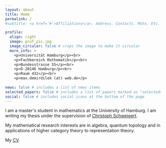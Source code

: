```yaml
---
layout: about
title: Home
permalink: /
#subtitle: <a href='#'>Affiliations</a>. Address. Contacts. Moto. Etc.

profile:
  align: right
  image: prof_pic.jpg
  image_circular: false # crops the image to make it circular
  more_info: >
    <p>Universität Hamburg</p><br>
    <p>Fachbereich Mathematik</p><br>
    <p>Bundesstrasse 55</p><br>
    <p>D-20146 Hamburg</p><br>
    <p>Raum 432</p><br>
    <p>max.demirdilek (at) web.de</p> 
               
news: false # includes a list of news items
selected_papers: false # includes a list of papers marked as "selected={true}"
social: false # includes social icons at the bottom of the page
---
```

I am a master's student in mathematics at the University of Hamburg. I am writing my thesis under the supervision of [<ins> Christoph Schweigert</ins>](https://www.math.uni-hamburg.de/home/schweigert/).

My mathematical research interests are in algebra, quantum topology and in applications of higher category theory to representation theory.

My [<ins> CV</ins>](assets/pdf/Demirdilek_CV.pdf).
